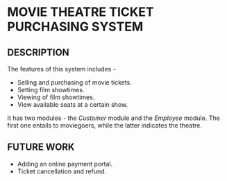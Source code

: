 # MOVIE THEATRE TICKET PURCHASING SYSTEM

## DESCRIPTION
The features of this system includes -

- Selling and purchasing of movie tickets.
- Setting film showtimes.
- Viewing of film showtimes.
- View available seats at a certain show.

It has two modules - the *Customer* module and the *Employee* module. The first one entails to moviegoers, while the latter indicates the theatre.

## FUTURE WORK

- Adding an online payment portal.
- Ticket cancellation and refund.